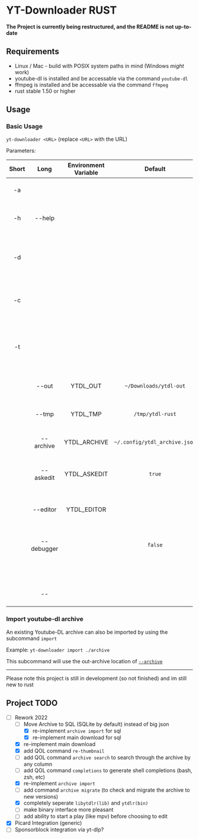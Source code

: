 # YT-Downloader RUST

**The Project is currently being restructured, and the README is not up-to-date**

## Requirements

- Linux / Mac - build with POSIX system paths in mind (Windows *might* work)
- youtube-dl is installed and be accessable via the command `youtube-dl`
- ffmpeg is installed and be accessable via the command `ffmpeg`
- rust stable 1.50 or higher

## Usage

### Basic Usage

`yt-downloader <URL>` (replace `<URL>` with the URL)

Parameters:

| Short |    Long    | Environment Variable |            Default            | Description                                                |
| :---: | :--------: | :------------------: | :---------------------------: | :--------------------------------------------------------- |
|  -a   |            |                      |                               | Output files will be audio-only                            |
|  -h   |   --help   |                      |                               | List the help (basically this table)                       |
|  -d   |            |                      |                               | Enable Command Verbose output (youtube-dl, ffmpeg)         |
|  -c   |            |                      |                               | Disable Cleanup after successful run                       |
|  -t   |            |                      |                               | Disable re-applying the thumbnail after running the editor |
|       |   --out    |       YTDL_OUT       |    `~/Downloads/ytdl-out`     | Set the Output Directory                                   |
|       |   --tmp    |       YTDL_TMP       |       `/tmp/ytdl-rust`        | Set the Temporary Directory to use                         |
|       | --archive  |     YTDL_ARCHIVE     | `~/.config/ytdl_archive.json` | Set the Archive file path                                  |
|       | --askedit  |     YTDL_ASKEDIT     |            `true`             | Ask for edit or directly move to Output Directory          |
|       |  --editor  |     YTDL_EDITOR      |                               | Set what editor to use on an file                          |
|       | --debugger |                      |            `false`            | Request to start the CodeLLDB Debugger in vscode           |
|       |            |                      |                               | URL to download                                            |
|       |     --     |                      |                               | Extra youtube-dl parameters                                |

### Import youtube-dl archive

An existing Youtube-DL archive can also be imported by using the subcommand `import`

Example: `yt-downloader import ./archive`

This subcommand will use the out-archive location of [`--archive`](#basic-usage)

---

Please note this project is still in development (so not finished) and im still new to rust

## Project TODO

- [ ] Rework 2022
  - [ ] Move Archive to SQL (SQLite by default) instead of big json
    - [x] re-implement `archive import` for sql
    - [x] re-implement main download for sql
  - [x] re-implement main download
  - [x] add QOL command `re-thumbnail`
  - [ ] add QOL command `archive search` to search through the archive by any column
  - [ ] add QOL command `completions` to generate shell completions (bash, zsh, etc)
  - [x] re-implement `archive import`
  - [ ] add command `archive migrate` (to check and migrate the archive to new versions)
  - [x] completely seperate `libytdlr(lib)` and `ytdlr(bin)`
  - [ ] make binary interface more pleasant
  - [ ] add ability to start a play (like mpv) before choosing to edit
- [x] Picard Integration (generic)
- [ ] Sponsorblock integration via yt-dlp?

